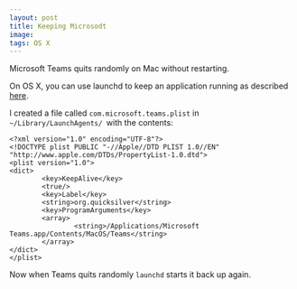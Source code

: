 ```yaml
---
layout: post
title: Keeping Microsodt
image: 
tags: OS X
---
```


Microsoft Teams quits randomly on Mac without restarting.

On OS X, you can use launchd to keep an application running as described [here](https://superuser.com/questions/135344/how-to-use-launchd-to-ensure-an-application-is-running).

I created a file called `com.microsoft.teams.plist` in `~/Library/LaunchAgents/ `with the contents:

```
<?xml version="1.0" encoding="UTF-8"?>
<!DOCTYPE plist PUBLIC "-//Apple//DTD PLIST 1.0//EN" "http://www.apple.com/DTDs/PropertyList-1.0.dtd">
<plist version="1.0">
<dict>
        <key>KeepAlive</key>
        <true/>
        <key>Label</key>
        <string>org.quicksilver</string>
        <key>ProgramArguments</key>
        <array>
                <string>/Applications/Microsoft Teams.app/Contents/MacOS/Teams</string>
        </array>
</dict>
</plist>
```

Now when Teams quits randomly `launchd` starts it back up again.

